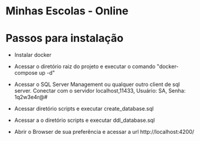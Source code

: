 # Minhas Escolas - Online


# Passos para instalação

* Instalar docker 

* Acessar o diretório raiz do projeto e executar o comando "docker-compose up -d"

* Acessar o SQL Server Management ou qualquer outro client de sql server. Conectar com o servidor localhost,11433, Usuário: SA, Senha: 1q2w3e4r@#

* Acessar diretório scripts e executar create_database.sql

* Acessar a o diretório scripts e executar ddl_database.sql

* Abrir o Browser de sua preferência e acessar a url http://localhost:4200/